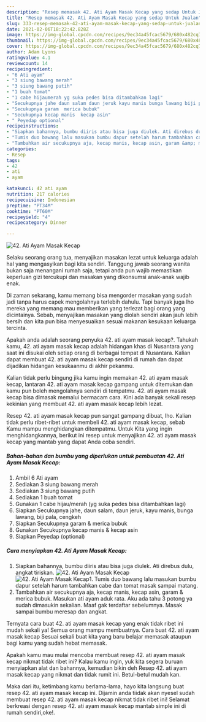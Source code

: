 ```yaml
---
description: "Resep memasak 42. Ati Ayam Masak Kecap yang sedap Untuk Jualan"
title: "Resep memasak 42. Ati Ayam Masak Kecap yang sedap Untuk Jualan"
slug: 333-resep-memasak-42-ati-ayam-masak-kecap-yang-sedap-untuk-jualan
date: 2021-02-06T18:22:42.828Z
image: https://img-global.cpcdn.com/recipes/9ec34a45fcac5679/680x482cq70/42-ati-ayam-masak-kecap-foto-resep-utama.jpg
thumbnail: https://img-global.cpcdn.com/recipes/9ec34a45fcac5679/680x482cq70/42-ati-ayam-masak-kecap-foto-resep-utama.jpg
cover: https://img-global.cpcdn.com/recipes/9ec34a45fcac5679/680x482cq70/42-ati-ayam-masak-kecap-foto-resep-utama.jpg
author: Adam Lyons
ratingvalue: 4.1
reviewcount: 14
recipeingredient:
- "6 Ati ayam"
- "3 siung bawang merah"
- "3 siung bawang putih"
- "1 buah tomat"
- "1 cabe hijaumerah yg suka pedes bisa ditambahkan lagi"
- "Secukupnya jahe daun salam daun jeruk kayu manis bunga lawang biji pala cengkeh"
- "Secukupnya garam  merica bubuk"
- "Secukupnya kecap manis  kecap asin"
- " Peyedap optional"
recipeinstructions:
- "Siapkan bahannya, bumbu diiris atau bisa juga diulek. Ati direbus dulu, angkat tiriskan."
- "Tumis duo bawang lalu masukan bumbu dapur setelah harum tambahkan cabe dan tomat masak sampai matang."
- "Tambahkan air secukupnya aja, kecap manis, kecap asin, garam &amp; merica bubuk. Masukan ati ayam aduk rata. Aku ada tahu 3 potong ya sudah dimasukin sekalian. Maaf gak terdaftar sebelumnya. Masak sampai bumbu meresap dan angkat."
categories:
- Resep
tags:
- 42
- ati
- ayam

katakunci: 42 ati ayam 
nutrition: 217 calories
recipecuisine: Indonesian
preptime: "PT34M"
cooktime: "PT60M"
recipeyield: "4"
recipecategory: Dinner

---
```



![42. Ati Ayam Masak Kecap](https://img-global.cpcdn.com/recipes/9ec34a45fcac5679/680x482cq70/42-ati-ayam-masak-kecap-foto-resep-utama.jpg)

Selaku seorang orang tua, menyajikan masakan lezat untuk keluarga adalah hal yang mengasyikan bagi kita sendiri. Tanggung jawab seorang  wanita bukan saja menangani rumah saja, tetapi anda pun wajib memastikan keperluan gizi tercukupi dan masakan yang dikonsumsi anak-anak wajib enak.

Di zaman  sekarang, kamu memang bisa mengorder masakan yang sudah jadi tanpa harus capek mengolahnya terlebih dahulu. Tapi banyak juga lho mereka yang memang mau memberikan yang terlezat bagi orang yang dicintainya. Sebab, menyajikan masakan yang diolah sendiri akan jauh lebih bersih dan kita pun bisa menyesuaikan sesuai makanan kesukaan keluarga tercinta. 



Apakah anda adalah seorang penyuka 42. ati ayam masak kecap?. Tahukah kamu, 42. ati ayam masak kecap adalah hidangan khas di Nusantara yang saat ini disukai oleh setiap orang di berbagai tempat di Nusantara. Kalian dapat membuat 42. ati ayam masak kecap sendiri di rumah dan dapat dijadikan hidangan kesukaanmu di akhir pekanmu.

Kalian tidak perlu bingung jika kamu ingin memakan 42. ati ayam masak kecap, lantaran 42. ati ayam masak kecap gampang untuk ditemukan dan kamu pun boleh mengolahnya sendiri di tempatmu. 42. ati ayam masak kecap bisa dimasak memalui bermacam cara. Kini ada banyak sekali resep kekinian yang membuat 42. ati ayam masak kecap lebih lezat.

Resep 42. ati ayam masak kecap pun sangat gampang dibuat, lho. Kalian tidak perlu ribet-ribet untuk membeli 42. ati ayam masak kecap, sebab Kamu mampu menghidangkan ditempatmu. Untuk Kita yang ingin menghidangkannya, berikut ini resep untuk menyajikan 42. ati ayam masak kecap yang mantab yang dapat Anda coba sendiri.

<!--inarticleads1-->

##### Bahan-bahan dan bumbu yang diperlukan untuk pembuatan 42. Ati Ayam Masak Kecap:

1. Ambil 6 Ati ayam
1. Sediakan 3 siung bawang merah
1. Sediakan 3 siung bawang putih
1. Sediakan 1 buah tomat
1. Gunakan 1 cabe hijau/merah (yg suka pedes bisa ditambahkan lagi)
1. Siapkan Secukupnya jahe, daun salam, daun jeruk, kayu manis, bunga lawang, biji pala, cengkeh
1. Siapkan Secukupnya garam &amp; merica bubuk
1. Gunakan Secukupnya kecap manis &amp; kecap asin
1. Siapkan  Peyedap (optional)




<!--inarticleads2-->

##### Cara menyiapkan 42. Ati Ayam Masak Kecap:

1. Siapkan bahannya, bumbu diiris atau bisa juga diulek. Ati direbus dulu, angkat tiriskan.
<img src="https://img-global.cpcdn.com/steps/7adf7ff1a70c820a/160x128cq70/42-ati-ayam-masak-kecap-langkah-memasak-1-foto.jpg" alt="42. Ati Ayam Masak Kecap"><img src="https://img-global.cpcdn.com/steps/5f42fd47cb845b19/160x128cq70/42-ati-ayam-masak-kecap-langkah-memasak-1-foto.jpg" alt="42. Ati Ayam Masak Kecap">1. Tumis duo bawang lalu masukan bumbu dapur setelah harum tambahkan cabe dan tomat masak sampai matang.
1. Tambahkan air secukupnya aja, kecap manis, kecap asin, garam &amp; merica bubuk. Masukan ati ayam aduk rata. Aku ada tahu 3 potong ya sudah dimasukin sekalian. Maaf gak terdaftar sebelumnya. Masak sampai bumbu meresap dan angkat.




Ternyata cara buat 42. ati ayam masak kecap yang enak tidak ribet ini mudah sekali ya! Semua orang mampu membuatnya. Cara buat 42. ati ayam masak kecap Sesuai sekali buat kita yang baru belajar memasak ataupun bagi kamu yang sudah hebat memasak.

Apakah kamu mau mulai mencoba membuat resep 42. ati ayam masak kecap nikmat tidak ribet ini? Kalau kamu ingin, yuk kita segera buruan menyiapkan alat dan bahannya, kemudian bikin deh Resep 42. ati ayam masak kecap yang nikmat dan tidak rumit ini. Betul-betul mudah kan. 

Maka dari itu, ketimbang kamu berlama-lama, hayo kita langsung buat resep 42. ati ayam masak kecap ini. Dijamin anda tiidak akan nyesel sudah membuat resep 42. ati ayam masak kecap nikmat tidak ribet ini! Selamat berkreasi dengan resep 42. ati ayam masak kecap mantab simple ini di rumah sendiri,oke!.

